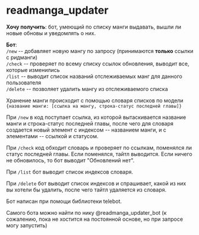 # readmanga_updater
**Хочу получить**: бот, умеющий по списку манги выдавать, вышли ли новые обновы и уведомлять о них.

**Бот**: \
`/new` -- добавляет новую мангу по запросу (принимаются **только** ссылки с ридманги) \
`/check` -- проверяет по всему списку ссылок обновления, выводит все, которые изменились \
`/list` -- выводит список названий отслеживаемых манг для данного пользователя \
`/delete` -- позволяет удалить мангу из отслеживаемого списка 

Хранение манги происходит с помощью словаря списков по модели \
`{название манги: [ссылка на мангу, строка-статус последней главы]}`

При `/new` в код поступает ссылка, из которой вытаскивается название манги и строка-статус последней главы, после чего для словаря создается новый элемент с индексом -- названием манги, и с элементами -- ссылкой и статусом.

При `/check` код обходит словарь и проверяет по ссылкам, поменялся ли статус последней главы. Если поменялся, тайтл выводится. Если ничего не обновилось, то бот выводит "Обновлений нет".

При `/list` бот выводит список индексов словаря.

При `/delete` бот выводит список индексов и спрашивает, какой из них вы хотели бы удалить, после чего тайтл удаляется из словаря.

Бот написан при помощи библиотеки telebot.

Самого бота можно найти по нику @readmanga_updater_bot (к сожалению, пока не хостится на постоянной основе, но при запросе могу запустить)
